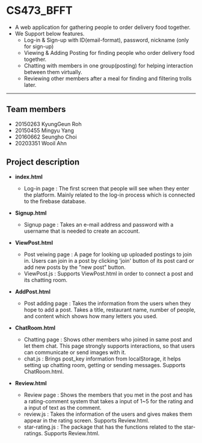 # CS473_BFFT
- A web application for gathering people to order delivery food together.
- We Support below features.
  - Log-in & Sign-up with ID(email-format), password, nickname (only for sign-up)
  - Viewing & Adding Posting for finding people who order delivery food together.
  - Chatting with members in one group(posting) for helping interaction between them virtually.
  - Reviewing other members after a meal for finding and filtering trolls later.
------------------------------------------
## Team members  
- 20150263 KyungGeun Roh  
- 20150455 Mingyu Yang  
- 20160662 Seungho Choi  
- 20203351 Wooil Ahn  

## Project description
- **index.html**
  - Log-in page : The first screen that people will see when they enter the platform. Mainly related to the log-in process which is connected to the firebase database.

- **Signup.html**
  - Signup page : Takes an e-mail address and password with a username that is needed to create an account.

- **ViewPost.html**
  - Post veiwing page : A page for looking up uploaded postings to join in. Users can join in a post by clicking 'join' button of its post card or add new posts by the "new post" button.
  - ViewPost.js : Supports ViewPost.html in order to connect a post and its chatting room.

- **AddPost.html**
  - Post adding page : Takes the information from the users when they hope to add a post. Takes a title, restaurant name, number of people, and content which shows how many letters you used.

- **ChatRoom.html**
  - Chatting page : Shows other members who joined in same post and let them chat. This page strongly supports interactions, so that users can communicate or send images with it.
  - chat.js : Brings post_key information from localStorage, it helps setting up chatting room, getting or sending messages. Supports ChatRoom.html.

- **Review.html**
  - Review page : Shows the members that you met in the post and has a rating-comment system that takes a input of 1~5 for the rating and a input of text as the comment.
  - review.js : Takes the information of the users and gives makes them appear in the rating screen. Supports Review.html.
  - star-rating.js : The package that has the functions related to the star-ratings. Supports Review.html.
